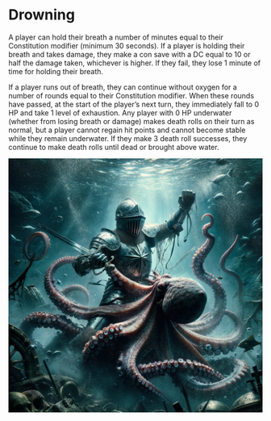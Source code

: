 # Drowning

A player can hold their breath a number of minutes equal to their Constitution modifier (minimum 30 seconds).
If a player is holding their breath and takes damage, they make a con save with a DC equal to 10 or half the damage taken, whichever is higher.
If they fail, they lose 1 minute of time for holding their breath.

If a player runs out of breath, they can continue without oxygen for a number of rounds equal to their Constitution modifier.
When these rounds have passed, at the start of the player’s next turn, they immediately fall to 0 HP and take 1 level of exhaustion.
Any player with 0 HP underwater (whether from losing breath or damage) makes death rolls on their turn as normal, but a player cannot regain hit points and cannot become stable while they remain underwater.
If they make 3 death roll successes, they continue to make death rolls until dead or brought above water.

![knight grappling an octopus](drowning.webp)

